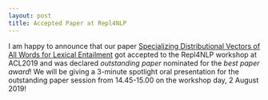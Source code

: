 ```yaml
---
layout: post
title: Accepted Paper at Repl4NLP
---
```


I am happy to announce that our paper [Specializing Distributional Vectors of All Words for Lexical Entailment](https://sites.google.com/view/repl4nlp2019/accepted-papers) got accepted to the Repl4NLP workshop at ACL2019 and was declared *outstanding paper* nominated for the *best paper award*! We will be giving a 3-minute spotlight oral presentation for the outstanding paper session from 14.45-15.00 on the workshop day, 2 August 2019!

